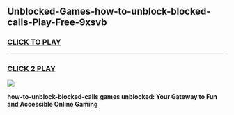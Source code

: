 
## Unblocked-Games-how-to-unblock-blocked-calls-Play-Free-9xsvb
<h3>
<a href="https://premium76.site?title=how-to-unblock-blocked-calls&ref=20M">CLICK TO PLAY</a></h3>
<hr>

<h3>
<a href="https://premium76.site?title=how-to-unblock-blocked-calls&ref=20M">CLICK 2 PLAY</a>
  
</h3>

<a href="https://premium76.site?title=how-to-unblock-blocked-calls&ref=19M"><img src="https://clearcache.store/games.png"></a>


**how-to-unblock-blocked-calls games unblocked: Your Gateway to Fun and Accessible Online Gaming**
